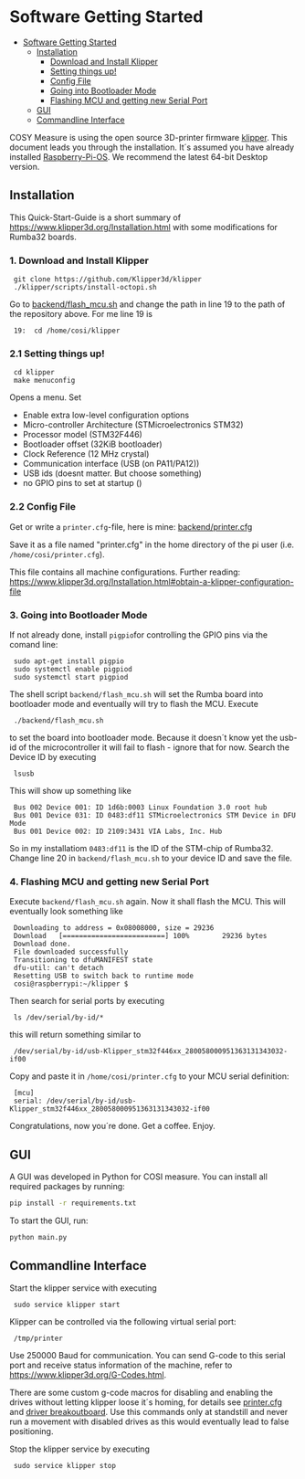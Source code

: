 # Software Getting Started

<!-- TOC -->

- [Software Getting Started](#software-getting-started)
    - [Installation](#installation)
        - [Download and Install Klipper](#download-and-install-klipper)
        - [Setting things up!](#setting-things-up)
        - [Config File](#config-file)
        - [Going into Bootloader Mode](#going-into-bootloader-mode)
        - [Flashing MCU and getting new Serial Port](#flashing-mcu-and-getting-new-serial-port)
    - [GUI](#gui)
    - [Commandline Interface](#commandline-interface)

<!-- /TOC -->


COSY Measure is using the open source 3D-printer firmware [klipper](https://www.klipper3d.org/). This document leads you through the installation. It´s assumed you have already installed [Raspberry-Pi-OS](https://www.raspberrypi.com/software/). We recommend the latest 64-bit Desktop version.

## Installation 

This Quick-Start-Guide is a short summary of https://www.klipper3d.org/Installation.html with some modifications for Rumba32 boards.

### 1. Download and Install Klipper

     git clone https://github.com/Klipper3d/klipper
     ./klipper/scripts/install-octopi.sh

Go to [backend/flash_mcu.sh](backend/flash_mcu.sh) and change the path in line 19 to the path of the repository above. For me line 19 is 

     19:  cd /home/cosi/klipper

### 2.1 Setting things up!

     cd klipper
     make menuconfig 

Opens a menu. Set
- Enable extra low-level configuration options
- Micro-controller Architecture (STMicroelectronics STM32)
- Processor model (STM32F446)
- Bootloader offset (32KiB bootloader)
- Clock Reference (12 MHz crystal)
- Communication interface (USB (on PA11/PA12))
- USB ids (doesnt matter. But choose something)
- no GPIO pins to set at startup ()

### 2.2 Config File

Get or write a ```printer.cfg```-file, here is mine: [backend/printer.cfg](backend/printer.cfg)

Save it as a file named "printer.cfg" in the home directory of the pi user (i.e. ```/home/cosi/printer.cfg```).

This file contains all machine configurations. Further reading: https://www.klipper3d.org/Installation.html#obtain-a-klipper-configuration-file

### 3. Going into Bootloader Mode

If not already done, install ```pigpio```for controlling the GPIO pins via the comand line: 

     sudo apt-get install pigpio
     sudo systemctl enable pigpiod
     sudo systemctl start pigpiod

The shell script ```backend/flash_mcu.sh``` will set the Rumba board into bootloader mode and eventually will try to flash the MCU. Execute 

     ./backend/flash_mcu.sh

to set the board into bootloader mode. Because it doesn´t know yet the usb-id of the microcontroller it will fail to flash - ignore that for now. Search the Device ID by executing 

     lsusb

This will show up something like

     Bus 002 Device 001: ID 1d6b:0003 Linux Foundation 3.0 root hub
     Bus 001 Device 031: ID 0483:df11 STMicroelectronics STM Device in DFU Mode
     Bus 001 Device 002: ID 2109:3431 VIA Labs, Inc. Hub

So in my installatiom ```0483:df11``` is the ID of the STM-chip of Rumba32. Change line 20 in ```backend/flash_mcu.sh``` to your device ID and save the file.

### 4. Flashing MCU and getting new Serial Port

Execute ```backend/flash_mcu.sh``` again. Now it shall flash the MCU. This will eventually look something like


     Downloading to address = 0x08008000, size = 29236
     Download	[=========================] 100%        29236 bytes
     Download done.
     File downloaded successfully
     Transitioning to dfuMANIFEST state
     dfu-util: can't detach
     Resetting USB to switch back to runtime mode
     cosi@raspberrypi:~/klipper $ 

Then search for serial ports by executing 

     ls /dev/serial/by-id/*

this will return something similar to 

     /dev/serial/by-id/usb-Klipper_stm32f446xx_280058000951363131343032-if00

Copy and paste it in ```/home/cosi/printer.cfg``` to your MCU serial definition:

     [mcu]
     serial: /dev/serial/by-id/usb-Klipper_stm32f446xx_280058000951363131343032-if00

Congratulations, now you´re done. Get a coffee. Enjoy.

## GUI

A GUI was developed in Python for COSI measure. You can install all required packages by running:

```bash
pip install -r requirements.txt
```

To start the GUI, run:

```bash
python main.py
```



## Commandline Interface

Start the klipper service with executing

     sudo service klipper start

Klipper can be controlled via the following virtual serial port:

     /tmp/printer

Use 250000 Baud for communication. You can send G-code to this serial port and receive status information of the machine, refer to https://www.klipper3d.org/G-Codes.html. 

There are some custom g-code macros for disabling and enabling the drives without letting klipper loose it´s homing, for details see [printer.cfg](backend/printer.cfg) and [driver breakoutboard](../electronic-cabinet/Rumba32/Driver_BreakoutBoard/README.md). Use this commands only at standstill and never run a movement with disabled drives as this would eventually lead to false positioning.

Stop the klipper service by executing

     sudo service klipper stop